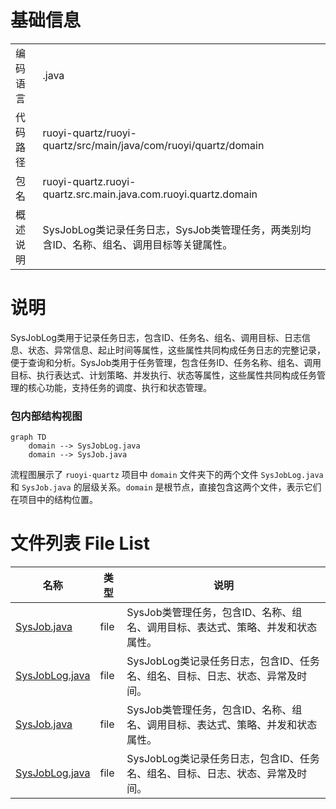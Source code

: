 # 基础信息

|      |      |
|------|------|
| 编码语言 | .java |
| 代码路径 | ruoyi-quartz/ruoyi-quartz/src/main/java/com/ruoyi/quartz/domain |
| 包名 | ruoyi-quartz.ruoyi-quartz.src.main.java.com.ruoyi.quartz.domain |
| 概述说明 | SysJobLog类记录任务日志，SysJob类管理任务，两类别均含ID、名称、组名、调用目标等关键属性。 |

# 说明

SysJobLog类用于记录任务日志，包含ID、任务名、组名、调用目标、日志信息、状态、异常信息、起止时间等属性，这些属性共同构成任务日志的完整记录，便于查询和分析。SysJob类用于任务管理，包含任务ID、任务名称、组名、调用目标、执行表达式、计划策略、并发执行、状态等属性，这些属性共同构成任务管理的核心功能，支持任务的调度、执行和状态管理。


### 包内部结构视图

```mermaid
graph TD
    domain --> SysJobLog.java
    domain --> SysJob.java
```

流程图展示了 `ruoyi-quartz` 项目中 `domain` 文件夹下的两个文件 `SysJobLog.java` 和 `SysJob.java` 的层级关系。`domain` 是根节点，直接包含这两个文件，表示它们在项目中的结构位置。

# 文件列表 File List

| 名称   | 类型  | 说明 |
|-------|------|-------------|
| [SysJob.java](SysJob.md) | file | SysJob类管理任务，包含ID、名称、组名、调用目标、表达式、策略、并发和状态属性。 |
| [SysJobLog.java](SysJobLog.md) | file | SysJobLog类记录任务日志，包含ID、任务名、组名、目标、日志、状态、异常及时间。 |
| [SysJob.java](SysJob.md) | file | SysJob类管理任务，包含ID、名称、组名、调用目标、表达式、策略、并发和状态属性。 |
| [SysJobLog.java](SysJobLog.md) | file | SysJobLog类记录任务日志，包含ID、任务名、组名、目标、日志、状态、异常及时间。 |


